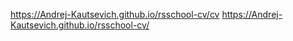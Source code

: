 https://Andrej-Kautsevich.github.io/rsschool-cv/cv
https://Andrej-Kautsevich.github.io/rsschool-cv/
